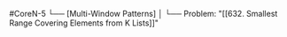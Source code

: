 #CoreN-5
└── [Multi-Window Patterns]
    │
    └── Problem: "[[632. Smallest Range Covering Elements from K Lists]]"